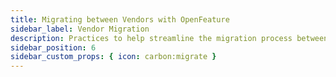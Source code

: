 ```yaml
---
title: Migrating between Vendors with OpenFeature
sidebar_label: Vendor Migration
description: Practices to help streamline the migration process between feature flag vendors.
sidebar_position: 6
sidebar_custom_props: { icon: carbon:migrate }
---
```

